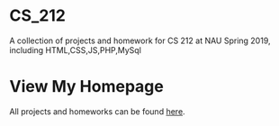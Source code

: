 # CS_212
A collection of projects and homework for CS 212 at NAU Spring 2019, including HTML,CSS,JS,PHP,MySql

# View My Homepage
All projects and homeworks can be found [here](https://cefns.nau.edu/~zps9/).
